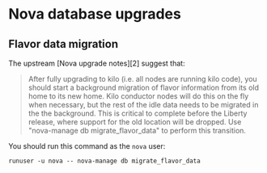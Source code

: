 # Nova database upgrades

## Flavor data migration

The upstream [Nova upgrade notes][2] suggest that:

> After fully upgrading to kilo (i.e. all nodes are running kilo
> code), you should start a background migration of flavor information
> from its old home to its new home. Kilo conductor nodes will do this
> on the fly when necessary, but the rest of the idle data needs to be
> migrated in the the background. This is critical to complete before
> the Liberty release, where support for the old location will be
> dropped. Use "nova-manage db migrate_flavor_data" to perform this
> transition.

You should run this command as the `nova` user:

    runuser -u nova -- nova-manage db migrate_flavor_data

[1]: https://wiki.openstack.org/wiki/ReleaseNotes/Kilo#Upgrade_Notes_2

